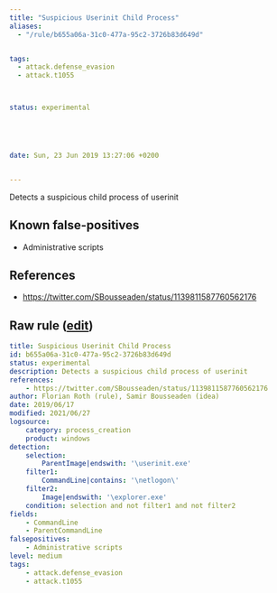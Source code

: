 ```yaml
---
title: "Suspicious Userinit Child Process"
aliases:
  - "/rule/b655a06a-31c0-477a-95c2-3726b83d649d"


tags:
  - attack.defense_evasion
  - attack.t1055



status: experimental





date: Sun, 23 Jun 2019 13:27:06 +0200


---
```


Detects a suspicious child process of userinit

<!--more-->


## Known false-positives

* Administrative scripts



## References

* https://twitter.com/SBousseaden/status/1139811587760562176


## Raw rule ([edit](https://github.com/SigmaHQ/sigma/edit/master/rules/windows/process_creation/proc_creation_win_susp_userinit_child.yml))
```yaml
title: Suspicious Userinit Child Process
id: b655a06a-31c0-477a-95c2-3726b83d649d
status: experimental
description: Detects a suspicious child process of userinit
references:
    - https://twitter.com/SBousseaden/status/1139811587760562176
author: Florian Roth (rule), Samir Bousseaden (idea)
date: 2019/06/17
modified: 2021/06/27
logsource:
    category: process_creation
    product: windows
detection:
    selection:
        ParentImage|endswith: '\userinit.exe'
    filter1:
        CommandLine|contains: '\netlogon\'
    filter2:
        Image|endswith: '\explorer.exe'
    condition: selection and not filter1 and not filter2
fields:
    - CommandLine
    - ParentCommandLine
falsepositives:
    - Administrative scripts
level: medium
tags:
    - attack.defense_evasion
    - attack.t1055
```
